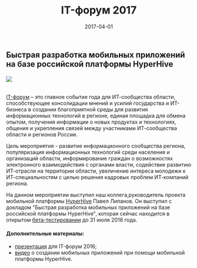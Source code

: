 ﻿---
layout: post
title: IT-форум 2017
created_at: 2017-04-01
date: 2017-04-01
language: ru
representation_img: /img/posts/news-itf.png
description: 1 апреля 2017 года мы мы приняли участие в ежегодном ИТ-форуме "Современные информационные технологии" в городе Вологда
---

## Быстрая разработка мобильных приложений на базе российской платформы HyperHive  

###### ![](/img/posts/itf.png)

[IT-форум][con] – это главное событие года для ИТ-сообщества области, способствующее консолидации мнений и усилий государства и ИТ-бизнеса в создании благоприятной среды для развития информационных технологий в регионе, единая площадка для обмена опытом, получения информации о новых продуктах и технологиях, общения и укрепления связей между участниками ИТ-сообщества области и регионов России.  

Цель мероприятия - развитие информационного сообщества региона, популяризация информационных технологий среди населения и организаций области, информирование граждан о возможностях электронного взаимодействия с органами власти, содействие развитию ИТ-отрасли на территории области, увеличение интереса молодежи к  ИТ-специальностям с целью решения кадровых проблем ИТ-компаний региона.  

На данном мероприятии выступил наш коллега,руководитель проекта мобильной платформы [HyperHive][hh] Павел Липанов. Он выступил с докладом "Быстрая разработка мобильных приложений на базе российской платформы HyperHive", которая сейчас находится в открытом [бета-тестировании][eap] до 31 июля 2016 года.  

#### **Дополнительные материалы:**   

* [презентация][pres] для IT-форум 2016;  
* [видео][tube] о создании мобильных приложений при помощи мобильной платформы HyperHive.  

[//]: #
   [eap]:<http://eigenmethod.ru/2017/04/18/hh-reliz.ru.html>
   [hh]: <http://eigenmethod.ru/products/hh/>
   [tube]: <https://www.youtube.com/watch?v=7bhegv1JR_Y>
   [con]: <http://itforum2016.gov35.ru/>
   [pres]: <http://eigenmethod.ru/pres/hhr.pdf>